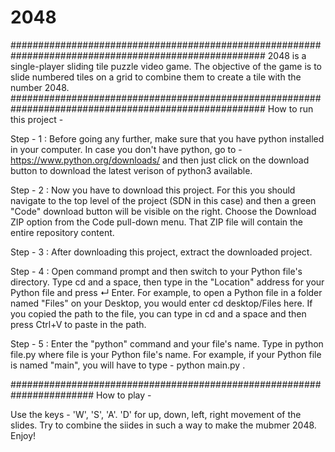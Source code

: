 # 2048
######################################################################################################
2048 is a single-player sliding tile puzzle video game.
The objective of the game is to slide numbered tiles on a grid to combine them to create a tile with the number 2048.
######################################################################################################
How to run this project - 

Step - 1 : 
Before going any further, make sure that you have python installed in your computer. In case you don't have python, go to - https://www.python.org/downloads/ and then just click on the download button to download the latest verison of python3 available.

Step - 2 :
Now you have to download this project. For this you should navigate to the top level of the project (SDN in this case) and then a green "Code" download button will be visible on the right. Choose the Download ZIP option from the Code pull-down menu. That ZIP file will contain the entire repository content.

Step - 3 :
After downloading this project, extract the downloaded project.

Step - 4 :
Open command prompt and then switch to your Python file's directory. Type cd and a space, then type in the "Location" address for your Python file and press ↵ Enter.
For example, to open a Python file in a folder named "Files" on your Desktop, you would enter cd desktop/Files here.
If you copied the path to the file, you can type in cd and a space and then press Ctrl+V to paste in the path.

Step - 5 : 
Enter the "python" command and your file's name. Type in python file.py where file is your Python file's name.
For example, if your Python file is named "main", you will have to type - python main.py .

#######################################################################
How to play - 

Use the keys - 'W', 'S', 'A'. 'D' for up, down, left, right movement of the slides.
Try to combine the siides in such a way to make the mubmer 2048.
Enjoy!

